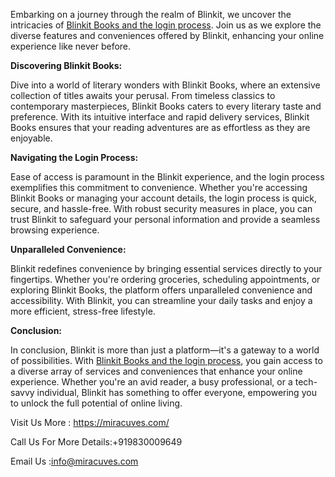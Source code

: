 Embarking on a journey through the realm of Blinkit, we uncover the intricacies of <a href="https://miracuves.com/product/blinkit-clone/">Blinkit Books and the login process</a>. Join us as we explore the diverse features and conveniences offered by Blinkit, enhancing your online experience like never before.

**Discovering Blinkit Books:**

Dive into a world of literary wonders with Blinkit Books, where an extensive collection of titles awaits your perusal. From timeless classics to contemporary masterpieces, Blinkit Books caters to every literary taste and preference. With its intuitive interface and rapid delivery services, Blinkit Books ensures that your reading adventures are as effortless as they are enjoyable.

**Navigating the Login Process:**

Ease of access is paramount in the Blinkit experience, and the login process exemplifies this commitment to convenience. Whether you're accessing Blinkit Books or managing your account details, the login process is quick, secure, and hassle-free. With robust security measures in place, you can trust Blinkit to safeguard your personal information and provide a seamless browsing experience.

**Unparalleled Convenience:**

Blinkit redefines convenience by bringing essential services directly to your fingertips. Whether you're ordering groceries, scheduling appointments, or exploring Blinkit Books, the platform offers unparalleled convenience and accessibility. With Blinkit, you can streamline your daily tasks and enjoy a more efficient, stress-free lifestyle.

**Conclusion:**

In conclusion, Blinkit is more than just a platform—it's a gateway to a world of possibilities. With <a href="https://miracuves.com/product/blinkit-clone/">Blinkit Books and the login process</a>, you gain access to a diverse array of services and conveniences that enhance your online experience. Whether you're an avid reader, a busy professional, or a tech-savvy individual, Blinkit has something to offer everyone, empowering you to unlock the full potential of online living.

Visit Us More : https://miracuves.com/

Call Us For More Details:+919830009649

Email Us :info@miracuves.com
